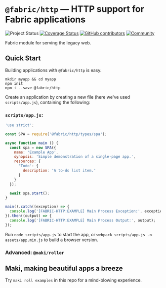 # `@fabric/http` — HTTP support for Fabric applications
![Project Status](https://img.shields.io/badge/status-experimental-rainbow.svg?style=flat-square)
[![Coverage Status](https://img.shields.io/codecov/c/github/FabricLabs/web.svg?style=flat-square)](https://codecov.io/gh/FabricLabs/web)
[![GitHub contributors](https://img.shields.io/github/contributors/FabricLabs/web.svg?style=flat-square)](https://github.com/FabricLabs/web/graphs/contributors)
[![Community](https://img.shields.io/matrix/hub:fabric.pub.svg?style=flat-square)](https://chat.fabric.pub)

Fabric module for serving the legacy web.

## Quick Start
Building applications with `@fabric/http` is easy.

```
mkdir myapp && cd myapp
npm init
npm i --save @fabric/http
```

Create an application by creating a new file (here we've used `scripts/app.js`), containing the following:
### `scripts/app.js`:
```js
'use strict';

const SPA = require('@fabric/http/types/spa');

async function main () {
  const spa = new SPA({
    name: 'Example App',
    synopsis: 'Simple demonstration of a single-page app.',
    resources: {
      'Todo': {
        description: 'A to-do list item.'
      }
    }
  });

  await spa.start();
}

main().catch((exception) => {
  console.log('[FABRIC-HTTP:EXAMPLE] Main Process Exception:', exception);
}).then((output) => {
  console.log('[FABRIC-HTTP:EXAMPLE] Main Process Output:', output);
});
```

Run `node scripts/app.js` to start the app, or `webpack scripts/app.js -o assets/app.min.js` to
build a browser version.

### Advanced: `@maki/roller`

## Maki, making beautiful apps a breeze
Try `maki roll examples` in this repo for a mind-blowing experience.
